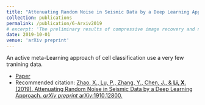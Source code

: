 ```yaml
---
title: "Attenuating Random Noise in Seismic Data by a Deep Learning Approach"
collection: publications
permalink: /publication/6-Arxiv2019
# excerpt: 'The preliminary results of compressive image recovery and non-uniform sampling recommendation'
date: 2019-10-01
venue: 'arXiv preprint'
---
```

An active meta-Learning approach of cell classification use a very few tranining data.

* [Paper](https://arxiv.org/abs/1910.12800)
* Recommended citation: 
[Zhao, X., Lu, P., Zhang, Y., Chen, J., & **Li, X**. (2019). Attenuating Random Noise in Seismic Data by a Deep Learning Approach. *arXiv preprint* arXiv:1910.12800.]()